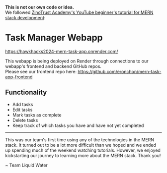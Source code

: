**This is not our own code or idea.** <br />
We followed [ZinoTrust Academy's YouTube beginner's tutorial for MERN stack development](https://youtube.com/playlist?list=PLQfqQHJBFM1_v2UaZ0nFshI06f_waErND&si=-6E2klgt-tiVzPI1):

# Task Manager Webapp 
https://hawkhacks2024-mern-task-app.onrender.com/ <br />

This webapp is being deployed on Render through connections to our webapp's frontend and backend GitHub repos. <br />
Please see our frontend repo here: https://github.com/eronchon/mern-task-app-frontend

## Functionality
- Add tasks
- Edit tasks
- Mark tasks as complete
- Delete tasks
- Keep track of which tasks you have and have not yet completed

---

This was our team's first time using any of the technologies in the MERN stack. It turned out to be a lot more difficult than we hoped and we ended up spending much of the weekend watching tutorials. However, we enjoyed kickstarting our journey to learning more about the MERN stack. Thank you!

~ Team Liquid Water
